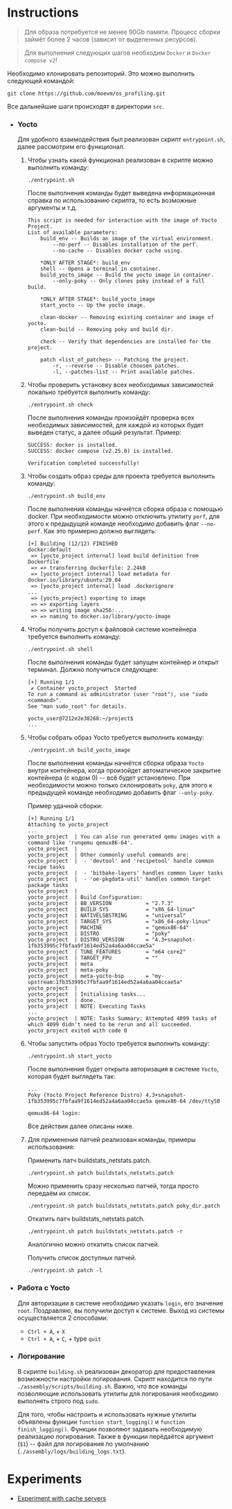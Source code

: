 # **Instructions**
> Для образа потребуется не менее 90Gb памяти. Процесс сборки займёт более 2 часов (зависит от выделенных ресурсов).

> Для выполнения следующих шагов необходим `Docker` и `Docker compose v2`!

Необходимо клонировать репозиторий. Это можно выполнить следующей командой:
```
git clone https://github.com/moevm/os_profiling.git
```
Все дальнейшие шаги происходят в директории `src`.

- ### **Yocto**
    Для удобного взаимодействия был реализован скрипт `entrypoint.sh`, далее рассмотрим его функционал.
    1. Чтобы узнать какой функционал реализован в скрипте можно выполнить команду:
        ```
        ./entrypoint.sh
        ```
        После выполнения команды будет выведена информационная справка по использованию скрипта, то есть возможные аргументы и т.д. 
        ```text
        This script is needed for interaction with the image of Yocto Project.
        List of available parameters:
	        build_env -- Builds an image of the virtual environment.
		        --no-perf -- Disables installation of the perf.
		        --no-cache -- Disables docker cache using.

	        *ONLY AFTER STAGE*: build_env
	        shell -- Opens a terminal in container.
	        build_yocto_image -- Build the yocto image in container.
		        --only-poky -- Only clones poky instead of a full build.

	        *ONLY AFTER STAGE*: build_yocto_image
	        start_yocto -- Up the yocto image.

	        clean-docker -- Removing existing container and image of yocto.
	        clean-build -- Removing poky and build dir.

	        check -- Verify that dependencies are installed for the project.

	        patch <list_of_patches> -- Patching the project.
		        -r, --reverse -- Disable choosen patches.
		        -l, --patches-list -- Print available patches.
        ```
       
    2. Чтобы проверить установку всех необходимых зависимостей локально требуется выполнить команду:
        ```
        ./entrypoint.sh check
        ```
        После выполнения команды произойдёт проверка всех необходимых зависимостей, для каждой из которых будет выведен статус, а далее общий результат. Пример:
        ```
        SUCCESS: docker is installed.
        SUCCESS: docker compose (v2.25.0) is installed.
        
        Verification completed successfully!
        ```
        
    3. Чтобы создать образ среды для проекта требуется выполнить команду:
        ```
        ./entrypoint.sh build_env
        ```
        После выполнения команды начнётся сборка образа с помощью docker. 
        При необходимости можно отключить утилиту `perf`, для этого к предыдущей команде необходимо добавить флаг `--no-perf`. Как это примерно должно выглядеть:
        ```
        [+] Building (12/12) FINISHED                                                                  docker:default
         => [yocto_project internal] load build definition from Dockerfile                                     
         => => transferring dockerfile: 2.24kB                                                                 
         => [yocto_project internal] load metadata for docker.io/library/ubuntu:20.04                          
         => [yocto_project internal] load .dockerignore                                                        
        ...
         => [yocto_project] exporting to image      
         => => exporting layers
         => => writing image sha256:...
         => => naming to docker.io/library/yocto-image          
        ```
    
    4.  Чтобы получить доступ к файловой системе контейнера требуется выполнить команду:
        ```
        ./entrypoint.sh shell
        ```
        После выполнения команды будет запущен контейнер и открыт терминал. Должно получиться следующее:
        ```
        [+] Running 1/1
         ✔ Container yocto_project  Started 
        To run a command as administrator (user "root"), use "sudo <command>".
        See "man sudo_root" for details.
        
        yocto_user@7212e2e38268:~/project$ 
        ...
        ```
    
    5.  Чтобы собрать образ Yocto требуется выполнить команду:
        ```
        ./entrypoint.sh build_yocto_image
        ```
        После выполнения команды начнётся сборка образа `Yocto` внутри контейнера, когда произойдет автоматическое закрытие контейнера (с кодом 0) -- всё будет установлено. При необходимости можно только склонировать `poky`, для этого к предыдущей команде необходимо добавить флаг `--only-poky`.
        
        Пример удачной сборки:
        ```
        [+] Running 1/1
        Attaching to yocto_project
        ...
        yocto_project  | You can also run generated qemu images with a command like 'runqemu qemux86-64'.
        yocto_project  | 
        yocto_project  | Other commonly useful commands are:
        yocto_project  |  - 'devtool' and 'recipetool' handle common recipe tasks
        yocto_project  |  - 'bitbake-layers' handles common layer tasks
        yocto_project  |  - 'oe-pkgdata-util' handles common target package tasks
        yocto_project  | 
        yocto_project  | Build Configuration:
        yocto_project  | BB_VERSION           = "2.7.3"
        yocto_project  | BUILD_SYS            = "x86_64-linux"
        yocto_project  | NATIVELSBSTRING      = "universal"
        yocto_project  | TARGET_SYS           = "x86_64-poky-linux"
        yocto_project  | MACHINE              = "qemux86-64"
        yocto_project  | DISTRO               = "poky"
        yocto_project  | DISTRO_VERSION       = "4.3+snapshot-1fb353995c7fbfaa9f1614ed52a4a6aa04ccae5a"
        yocto_project  | TUNE_FEATURES        = "m64 core2"
        yocto_project  | TARGET_FPU           = ""
        yocto_project  | meta                 
        yocto_project  | meta-poky            
        yocto_project  | meta-yocto-bsp       = "my-upstream:1fb353995c7fbfaa9f1614ed52a4a6aa04ccae5a"
        yocto_project  | 
        yocto_project  | Initialising tasks...
        yocto_project  | done.
        yocto_project  | NOTE: Executing Tasks
        ...
        yocto_project  | NOTE: Tasks Summary: Attempted 4099 tasks of which 4099 didn't need to be rerun and all succeeded.
        yocto_project exited with code 0
        ```
    
    7.  Чтобы запустить образ Yocto требуется выполнить команду:
        ```
        ./entrypoint.sh start_yocto
        ```
        После выполнения будет открыта авторизация в системе `Yocto`, которая будет выглядеть так:
        ```
        ...
        Poky (Yocto Project Reference Distro) 4.3+snapshot-1fb353995c7fbfaa9f1614ed52a4a6aa04ccae5a qemux86-64 /dev/ttyS0

        qemux86-64 login: 
        ```
        Все действия далее описаны ниже.
    8.  Для применения патчей реализован команды, примеры использования:

        Применить патч buildstats_netstats.patch.
        ```shell
        ./entrypoint.sh patch buildstats_netstats.patch
        ```

        Можно применить сразу несколько патчей, тогда просто передаём их список.
        ```shell
        ./entrypoint.sh patch buildstats_netstats.patch poky_dir.patch
        ```

        Откатить патч buildstats_netstats.patch.
        ```shell
        ./entrypoint.sh patch buildstats_netstats.patch -r
        ```
        Аналогично можно откатить список патчей.

        Получить список доступных патчей.
        ```shell
        ./entrypoint.sh patch -l
        ```

- ### **Работа с Yocto**
    Для авторизации в системе необходимо указать `login`, его значение `root`.
    Поздравляю, вы получили доступ к системе.
    Выход из системы осуществляется 2 способами:
    - `Ctrl + A`, + `X`
    - `Ctrl + A`, + `C`, + type `quit`
        
- ### **Логирование**
    В скрипте `building.sh` реализован декоратор для предоставления возможности настройки логирования. Скрипт находится по пути `./assembly/scripts/building.sh`. Важно, что все команды позволяющие использовать утилиты для логирования необходимо выполнять строго под `sudo`.
    
    Для того, чтобы настроить и использовать нужные утилиты объявлены функции `function start_logging()` и `function finish_logging()`. Функции позволяют задавать необходимую реализацию логирования. Также в функции перёдаётся аргумент (`$1`) -- файл для логирования по умолчанию (`./assembly/logs/building_logs.txt`).
    
# **Experiments**

- [Experiment with cache servers](wiki/experiments/experiment_results/README.md)

